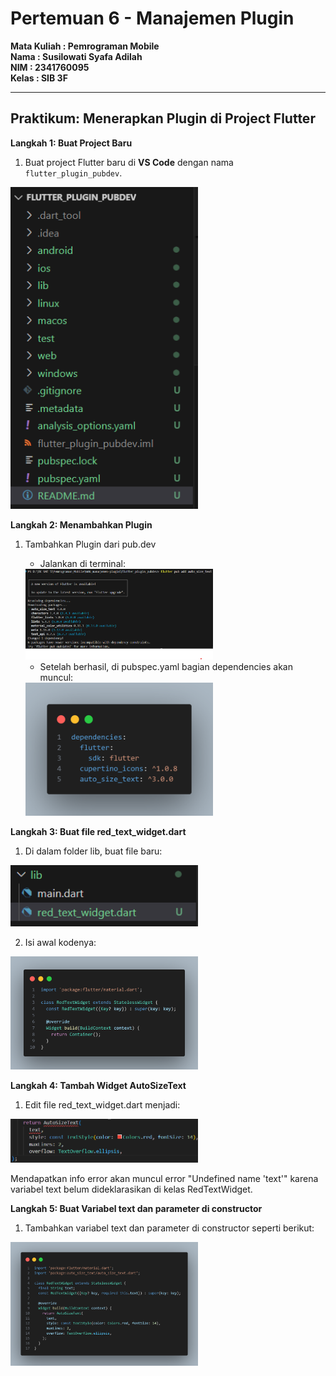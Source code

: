 # Pertemuan 6 - Manajemen Plugin

**Mata Kuliah : Pemrograman Mobile**  
**Nama        : Susilowati Syafa Adilah**  
**NIM         : 2341760095**  
**Kelas       : SIB 3F**  

---

## Praktikum: Menerapkan Plugin di Project Flutter

**Langkah 1: Buat Project Baru**
1. Buat project Flutter baru di **VS Code** dengan nama `flutter_plugin_pubdev`.

<img src="images/P1.1.png" alt="Langkah 1" width="300"/>

**Langkah 2: Menambahkan Plugin**
1. Tambahkan Plugin dari pub.dev
    - Jalankan di terminal:

    <img src="images/P2.1.png" alt="Langkah 2" width="300"/>

    - Setelah berhasil, di pubspec.yaml bagian dependencies akan muncul:

    <img src="images/P2.2.png" alt="Langkah 2" width="300"/>

**Langkah 3: Buat file red_text_widget.dart**
1. Di dalam folder lib, buat file baru:

<img src="images/P3.1.png" alt="Langkah 3" width="300"/>

2. Isi awal kodenya:

<img src="images/P3.2.png" alt="Langkah 3" width="300"/>


**Langkah 4: Tambah Widget AutoSizeText**
1. Edit file red_text_widget.dart menjadi:

<img src="images/P4.1.png" alt="Langkah 4" width="300"/>

Mendapatkan info error akan muncul error "Undefined name 'text'" karena variabel text belum dideklarasikan di kelas RedTextWidget.

**Langkah 5: Buat Variabel text dan parameter di constructor**
1. Tambahkan variabel text dan parameter di constructor seperti berikut:

<img src="images/P5.1.png" alt="Langkah 4" width="300"/>

